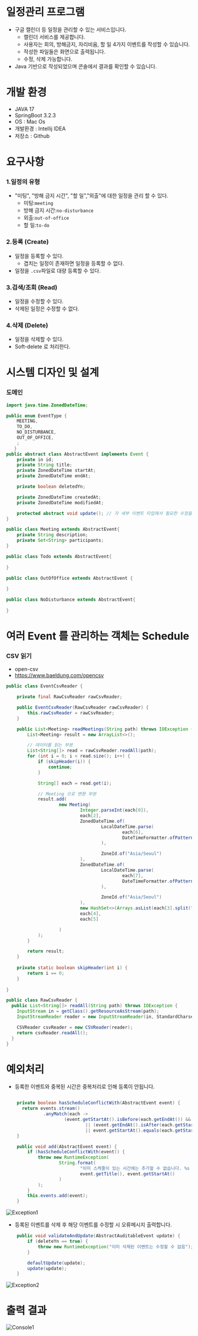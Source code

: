 
# 일정관리 프로그램

- 구글 캘린더 등 일정을 관리할 수 있는 서비스입니다.
  - 캘린더 서비스를 제공합니다.
  - 사용자는 회의, 방해금지, 자리비움, 할 일 4가지 이벤트를 작성할 수 있습니다.
  - 작성한 파일들은 화면으로 출력됩니다.
  - 수정, 삭제 가능합니다.<br>
-  Java 기반으로 작성되었으며 콘솔에서 결과를 확인할 수 있습니다.

# 개발 환경

- JAVA 17
- SpringBoot 3.2.3
- OS : Mac Os
- 개발환경 : Intellij IDEA
- 저장소 : Github

# 요구사항

### 1.일정의 유형
- "미팅", "방해 금지 시간", "할 일","외출"에 대한 일정을 관리 할 수 있다.
    - 미팅:`meeting`
    - 방해 금지 시간:`no-disturbance`
    - 외출:`out-of-office`
    - 할 일:`to-do`

### 2.등록 (Create)
- 일정을 등록할 수 있다.
    - 겹치는 일정이 존재하면 일정을 등록할 수 없다.
- 일정을 `.csv`파일로 대량 등록할 수 있다.

### 3.검색/조회 (Read)
- 일정을 수정할 수 있다.
- 삭제된 일정은 수정할 수 없다.

### 4.삭제 (Delete)
- 일정을 삭제할 수 있다.
- Soft-delete 로 처리한다.


# 시스템 디자인 및 설계

### 도메인
```java
import java.time.ZonedDateTime;

public enum EventType {
    MEETING,
    TO_DO,
    NO_DISTURBANCE,
    OUT_OF_OFFICE,
    ;
   }
public abstract class AbstractEvent implements Event {
    private in id;
    private String title;
    private ZonedDateTime startAt;
    private ZonedDateTime endAt;

    private boolean deletedYn;

    private ZonedDateTime createdAt;
    private ZonedDateTime modifiedAt;

    protected abstract void update(); // 각 세부 이벤트 타입에서 필요한 수정을 하기 위함
}

public class Meeting extends AbstractEvent{
    private String description;
    private Set<String> participants;
}

public class Todo extends AbstractEvent{
    
}

public class OutOfOffice extends AbstractEvent {
    
}

public class NoDisturbance extends AbstractEvent{
    
}
```
# 여러 Event 를 관리하는 객체는 Schedule

### CSV 읽기
- open-csv
- https://www.baeldung.com/opencsv

```java
public class EventCsvReader {

    private final RawCsvReader rawCsvReader;

    public EventCsvReader(RawCsvReader rawCsvReader) {
        this.rawCsvReader = rawCsvReader;
    }

    public List<Meeting> readMeetings(String path) throws IOException {
        List<Meeting> result = new ArrayList<>();

        // 데이터를 읽는 부분
        List<String[]> read = rawCsvReader.readAll(path);
        for (int i = 0; i < read.size(); i++) {
            if (skipHeader(i)) {
                continue;
            }

            String[] each = read.get(i);

            // Meeting 으로 변환 부분
            result.add(
                    new Meeting(
                            Integer.parseInt(each[0]),
                            each[2],
                            ZonedDateTime.of(
                                    LocalDateTime.parse(
                                            each[6],
                                            DateTimeFormatter.ofPattern("yyyy-MM-dd HH:mm:ss")
                                    ),

                                    ZoneId.of("Asia/Seoul")
                            ),
                            ZonedDateTime.of(
                                    LocalDateTime.parse(
                                            each[7],
                                            DateTimeFormatter.ofPattern("yyyy-MM-dd HH:mm:ss")
                                    ),

                                    ZoneId.of("Asia/Seoul")
                            ),
                            new HashSet<>(Arrays.asList(each[3].split(","))),
                            each[4],
                            each[5]

                    )
            );
        }

        return result;
    }
    
    private static boolean skipHeader(int i) {
        return i == 0;
    }
    
}

public class RawCsvReader {
  public List<String[]> readAll(String path) throws IOException {
    InputStream in = getClass().getResourceAsStream(path);
    InputStreamReader reader = new InputStreamReader(in, StandardCharsets.UTF_8);

    CSVReader csvReader = new CSVReader(reader);
    return csvReader.readAll();
  }
}
```


# 예외처리

- 등록한 이벤트와 중복된 시간은 중복처리로 인해 등록이 안됩니다.
```java

    private boolean hasScheduleConflictWith(AbstractEvent event) {
      return events.stream()
              .anyMatch(each ->
                      (event.getStartAt().isBefore(each.getEndAt()) && event.getStartAt().isAfter(each.getStartAt()))
                              || (event.getEndAt().isAfter(each.getStartAt())) && event.getEndAt().isBefore(each.getEndAt())
                              || event.getStartAt().equals(each.getStartAt()) && event.getEndAt().equals(each.getEndAt()));
    }

    public void add(AbstractEvent event) {
        if (hasScheduleConflictWith(event)) {
            throw new RuntimeException(
                    String.format(
                            "이미 스케줄이 있는 시간에는 추가할 수 없습니다. %s : %s%n",
                            event.getTitle(), event.getStartAt()
                    )
            );
        }
        this.events.add(event);
    }

```
![Exception1](https://github.com/KeeHeung/calander-todo-list/blob/main/src/main/resources/image/sameTimeException.png?raw=true)

- 등록된 이벤트를 삭제 후 해당 이벤트를 수정할 시 오류메시지 출력합니다.
```java
    public void validateAndUpdate(AbstractAuditableEvent update) {
        if (deleteYn == true) {
            throw new RuntimeException("이미 삭제된 이벤트는 수정할 수 없음");
        }

        defaultUpdate(update);
        update(update);
    }
```
![Exception2](https://github.com/KeeHeung/calander-todo-list/blob/main/src/main/resources/image/updateException.png?raw=true)

# 출력 결과

![Console1](https://github.com/KeeHeung/calander-todo-list/blob/main/src/main/resources/image/consoleSuccess.png?raw=true)
